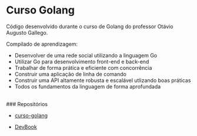 # Curso Golang

Código desenvolvido durante o curso de Golang do professor Otávio Augusto Gallego.

Compilado de aprendizagem:
- Desenvolver de uma rede social utilizando a linguagem Go
- Utilizar Go para desenvolvimento front-end e back-end
- Trabalhar de forma prática e eficiente com concorrência
- Construir uma aplicação de linha de comando
- Construir uma API altamente robusta e escalável utlizando boas práticas
- Todos os fundamentos da linguagem de forma aprofundada

<br>
### Repositórios

- [curso-golang](https://github.com/OtavioGallego/curso-golang)

- [DevBook](https://github.com/OtavioGallego/DevBook)
